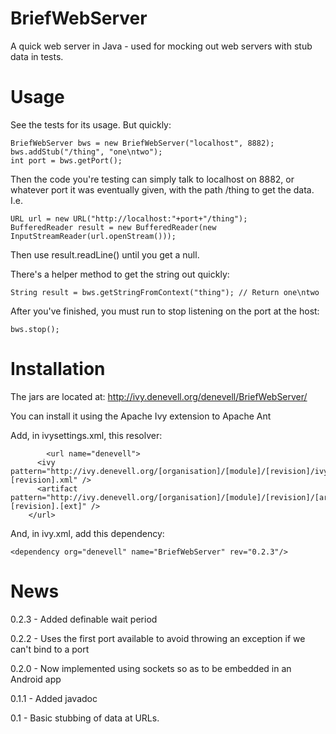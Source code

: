 BriefWebServer
==============

A quick web server in Java - used for mocking out web servers with stub data in tests.

Usage
=====

See the tests for its usage. But quickly:

	BriefWebServer bws = new BriefWebServer("localhost", 8882);
	bws.addStub("/thing", "one\ntwo");
	int port = bws.getPort();
	
Then the code you're testing can simply talk to localhost on 8882, or whatever port it was eventually given, with the path /thing to get the data. I.e.

	URL url = new URL("http://localhost:"+port+"/thing");
	BufferedReader result = new BufferedReader(new InputStreamReader(url.openStream()));

Then use result.readLine() until you get a null.

There's a helper method to get the string out quickly: 

	String result = bws.getStringFromContext("thing"); // Return one\ntwo

After you've finished, you must run to stop listening on the port at the host:

	bws.stop();

Installation
============

The jars are located at: http://ivy.denevell.org/denevell/BriefWebServer/

You can install it using the Apache Ivy extension to Apache Ant

Add, in ivysettings.xml, this resolver: 

            <url name="denevell">
		  <ivy      pattern="http://ivy.denevell.org/[organisation]/[module]/[revision]/ivy-[revision].xml" />
		  <artifact pattern="http://ivy.denevell.org/[organisation]/[module]/[revision]/[artifact]-[revision].[ext]" />
	    </url>

And, in ivy.xml, add this dependency: 

	<dependency org="denevell" name="BriefWebServer" rev="0.2.3"/>

News
====

0.2.3 - Added definable wait period

0.2.2 - Uses the first port available to avoid throwing an exception if we can't bind to a port

0.2.0 - Now implemented using sockets so as to be embedded in an Android app

0.1.1 - Added javadoc

0.1 - Basic stubbing of data at URLs.
